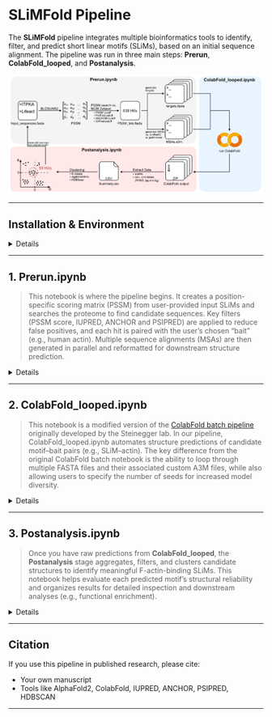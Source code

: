 
# SLiMFold Pipeline

The **SLiMFold** pipeline integrates multiple bioinformatics tools to identify, filter, and predict short linear motifs (SLiMs), based on an initial sequence alignment. The pipeline was run in three main steps: **Prerun**, **ColabFold_looped**, and **Postanalysis**.

![Alt text](images/Pipeline.png)

---

## Installation & Environment

<details>
  
1. **Clone This Repo & Create the Conda Environment**  
   ```bash
   git clone https://github.com/YourUserName/SLiM_AF2_screen.git
   cd SLiM_AF2_screen

   conda env create -f slim_env.yml
   conda activate SLiM_AF2_screen
   ```
2. **Register as Jupyter Kernel** (optional, but recommended)
   ```bash
   python -m ipykernel install --user --name SLiM_AF2_screen --display-name "SLiM_AF2_screen"
   ```
3. **Install External Tools**  
   - **PsiPred 4.0**: [psipred GitHub](https://github.com/psipred/psipred)  
   - **IUPred3**: [iupred3.elte.hu](https://iupred3.elte.hu/download_new)  
   - **Databases**: [UniRef90 in .fasta.gz](https://ftp.uniprot.org/pub/databases/uniprot/uniref/uniref90/) & [NCBI protein dataset in .fasta](https://www.ncbi.nlm.nih.gov/datasets/taxonomy/)

</details>


---


## 1. Prerun.ipynb

> This notebook is where the pipeline begins. It creates a position-specific scoring matrix (PSSM) from user-provided input SLiMs and searches the proteome to find candidate sequences. Key filters (PSSM score, IUPRED, ANCHOR and PSIPRED) are applied to reduce false positives, and each hit is paired with the user’s chosen “bait” (e.g., human actin). Multiple sequence alignments (MSAs) are then generated in parallel and reformatted for downstream structure prediction.

<details>
  <summary>Details</summary>
0. **Open Prerun.ipynb**
  
1. **Folder and pathway setup**
   - Select the kernel 'SLiM_AF2_screen'
   - Define the paths iupred_path, psipred_path, NCBI_protein_database, uniref90_path, reformat_path and your bait_sequence. 
   - Execute the cell, enter a project name in the prompt. A consistent project folder structure will be automatically created.  
   - Move your inital alignment to the **Input Folder** and rename it to **input.fasta** (see example folder). 

2. **PSSM Generation with BLOSUM62**  
   - Uses user-provided SLiMs (aligned FASTA in input.fasta) and the BLOSUM62 substitution matrix.  
   - Produces a PSSM cutoff (default for BLOSUM62 is set to 10).

3. **Proteome Search**  
   - (A) Prompts the user first to define the probable secondary structure involved in the interaction. User can choose bewtween 'helix', 'strand', 'coil' or 'unknown'. 
   - (B) Then scores the human proteome (or your organism of choice) using the PSSM, as well as IUPRED, ANCHOR, PSIPRED. Retains only hits meeting specified cutoffs for PSSM, IUPRED, ANCHOR, PSIPRED, etc. Extends each hit by ±20 residues to capture potential context.
   - (C) Removes identical sequences found to avoid running them through jackhmmer and colabfold multiple times.
   - (Optional, if not first iteration) Compare the PSSM-hits of two iterations and write the unique hits to a new FASTA file. Please ignore this cell in case you are running the first iteration.

5. **Bait Fusion and Prey-Bait Preparation**
   - The predefined bait sequence is appended to each unique hit, separated by a colon (> header as peptide:bait).

6. **Split Prey-Bait pairs into individual FASTA files for ColabFold input** 

7. **Multiple Sequence Alignment for Bait** 
   - Runs jackhmmer for the bait sequence, with modified filters, against the UniRef90 database to identify homologs and generate a .sto alignment file.

8. **Multiple Sequence Alignment for Peptides** 
   - Runs jackhmmer for each peptide, with modified filters, against the UniRef90 database to identify homologs and generate a .sto alignment file.
   - Uses parallel processing to speed up computation — both the number of CPU cores per search and the number of parallel processes can be adjusted by the user.
   - Automatically tracks remaining peptides, so the run can resume from where it left off using the *input_remaining.fasta* file in case of interruption.

9. **Converts the .sto to .a3m** 

10. **Sort and Deduplicate .a3m Files Based on Sequence Identity**
   - Sorts all .a3m files by global sequence identity to the reference (first) sequence, placing the most similar sequences at the top to improve MSA quality for structure prediction.
   - For the bait MSA (bait_sequence.a3m), the user is prompted whether they want to sort it.
   - Deduplicates the bait .a3m file (based on exact sequence match) to remove redundant homologs, ensuring higher sequence diversity and enhancing co-evolutionary signal strength for better complex prediction accuracy.

11. **Trims the MSA**
    - Reduces the size of each .a3m file by keeping only the first N sequences (default: 2048).

12. **Combines Bait and Prey MSAs for ColabFold**

</details>

---

## 2. ColabFold_looped.ipynb

> This notebook is a modified version of the [ColabFold batch pipeline](https://github.com/sokrypton/ColabFold) originally developed by the Steinegger lab. In our pipeline, ColabFold_looped.ipynb automates structure predictions of candidate motif–bait pairs (e.g., SLiM–actin). The key difference from the original ColabFold batch notebook is the ability to loop through multiple FASTA files and their associated custom A3M files, while also allowing users to specify the number of seeds for increased model diversity.

<details>
  <summary>Details</summary>

1. **Preparation**  
   - Upload the FASTA files (Output/Fasta/) and the custom MSAs (Output/combined_a3m/) you generated in Prerun.ipynb to your Google Drive.
   - Open ColabFold_looped.ipynb in Google Colab, connect to a runtime, and select a GPU (we recommend using an A100 for faster inference).
   - Set the paths to your uploaded:
     -   fasta_directory (FASTA files)
     -   msa_directory (custom A3Ms)
     -   result_directory (where predictions will be saved)
   - Under **msa_mode**, choose whether to use
     -   custom – uses your **precomputed MSAs** (recommended for peptides)
     -   MMseqs2_uniref_env – generates MSAs on the fly (often insufficient for short sequences like peptides)

2. **Running the Prediction**  
   - Run the main prediction cell: the script will automatically loop through all FASTA files, pair them with the corresponding .a3m files, and run structure prediction for each pair.  
   - Prediction results are saved in your defined result_directory.
   - If the Colab runtime disconnects (e.g., after 24 hours), don't worry:
     -   Already processed FASTA files are moved into a done folder.
     -   Simply reconnect to the notebook and rerun the prediction cell to continue from where it left off.


</details>

---

## 3. Postanalysis.ipynb

> Once you have raw predictions from **ColabFold_looped**, the **Postanalysis** stage aggregates, filters, and clusters candidate structures to identify meaningful F-actin-binding SLiMs. This notebook helps evaluate each predicted motif’s structural reliability and organizes results for detailed inspection and downstream analyses (e.g., functional enrichment).

<details>
  <summary>Details</summary>

1. **Folder and pathway setup**
   - Please download the results (zip files) and place them in a folder 
   - Please define the paths where
     - the zip files are stored (zip_files_folder)
     - the fastas are stored (Output/Fastas)
     - the reference_pdb_path (this is important, for RMSD and angle calculation. The pdb should be in the same format (meaning number of residues and chains, as well as reihenfolge) as your predicted structures
     - the outputs are stored (output_directory)
   - Automatically creates a consistent project folder structure.

2. **Unpacking**
   - Unpacks all the zip files

3. **Analysis of Model Metrics and Structural Comparisons**
   - Unpacks all the zip files
   - Reads all predicted structures and extracts:  
     - pLDDT: Per-residue confidence.  
     - pTM & ipTM: Global and interface metrics indicating interchain confidence. For this value the mean of the Top 3 models are calculated. 
   - Also calculates RMSD (Root Mean Square Deviation)(Calculates RMSD over the alpha-carbon atoms in the motif region (P1–P9)), spherical angles (φ (azimuth) and θ (polar))(Generates Δφ and Δθ values by comparing each predicted motif’s orientation to the reference.), and helix polarity by comparing the predicted models against a reference structure.

4. **Filter Combined Results by ipTM Cutoff**
   - Excludes structures with ipTM < 0.6 (default), which generally indicates poor interface reliability.
   - Creates a scatter plot, showing Mean ipTM vs. RMSD. 

5. **Visualization of 2D and 3D Scatter Plots for Protein Metrics**
   - Visualizes the relationships between three angular dimensions (Delta Angles Theta and Phi and Helix Polarity) and Mean RMSD values of the predicted Hits.
   - The data is displayed using 2D and 3D scatter plots, with a blue-to-red colormap for the RMSD.

6. **Optimizing Clustering Parameters with differenet Algorithms and Evaluating Cluster Quality**
   - This script searches for the optimum clustering parameters of KMeans, Agglomerative and HDBScan  and evaluates cluster quality using various metrics such as silhouette score, Calinski-Harabasz score, and Davies-Bouldin score. The results are visualized to help determine the best clustering configuration. Insights from these scores can guide the selection of n cluster size, min_cluster_size and min_samples.

7. **Clustering**
   - You can choose between three clustering methods, and choose the size based on the above calcualted silhouette score, Davies-Bouldin index, and Calinski-Harabasz index:
     - (A) Kmeans: Needs cluster size as input. Maybe you can add like one sentence to this methdod.
     - (B) Agglomerative: Needs cluster size as input. Maybe you can add like one sentence to this methdod.
     - (C) HDBScan: Needs minimum cluster size and minimum samples as input. Maybe you can add like one sentence to this methdod.
   - All perform clustering using RMSD, Δφ, Δθ, and polarity as features.
   - 2D and 3D scatter plots are created for cluster visualization and Cluster-wise metrics (PSSM Score, ipTM Score, RMSD, IUPRED and ANCHOR Score)

HIER STEHEN GEBLIEBEN

3. **Structural Alignment & RMSD**  
   - Aligns each candidate structure to a reference PDB (e.g., ITPKA–actin complex).  
   - Calculates RMSD over the alpha-carbon atoms in the motif region (P1–P9).  
     - RMSD quantifies how closely the predicted motif aligns to the known reference.

4. **Angular Measurements**  
   - Computes φ (azimuth) and θ (polar) angles to represent the motif’s orientation.  
   - Calculates helix polarity to capture directionality.  
   - Generates Δφ and Δθ values by comparing each predicted motif’s orientation to the reference.

5. **Clustering**  
   - Performs HDBSCAN clustering using RMSD, Δφ, Δθ, and polarity as features.  
   - Chooses optimal clustering parameters (e.g., minimum cluster size, minimum samples) based on silhouette score, Davies-Bouldin index, and Calinski-Harabasz index.

6. **Cluster Examination & Data Export**  
   - Structures in each cluster are exported to `.pml` files for inspection in PyMOL.  
   - Corresponding sequences are compiled into FASTA files, enabling:  
     - Sequence logo generation to identify conserved positions.  
     - Gene ontology (GO) enrichment analysis (by mapping each sequence to its gene via NCBI).

</details>

---


## Citation

If you use this pipeline in published research, please cite:
- Your own manuscript
- Tools like AlphaFold2, ColabFold, IUPRED, ANCHOR, PSIPRED, HDBSCAN

---

